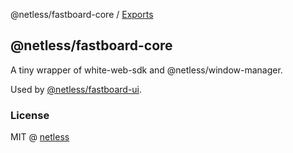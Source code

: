 @netless/fastboard-core / [Exports](modules.md)

## @netless/fastboard-core

A tiny wrapper of white-web-sdk and @netless/window-manager.

Used by [@netless/fastboard-ui](https://github.com/netless-io/fastboard/tree/main/packages/fastboard-ui).

### License

MIT @ [netless](https://github.com/netless-io)
